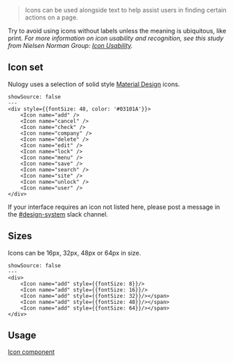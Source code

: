> Icons can be used alongside text to help assist users in finding certain actions on a page.

Try to avoid using icons without labels unless the meaning is ubiquitous, like print. 
_For more information on icon usability and recognition, see this study from Nielsen Norman Group: [Icon Usability](https://www.nngroup.com/articles/icon-usability/)._

## Icon set
Nulogy uses a selection of solid style [Material Design](https://material.io/tools/icons/) icons. 
```react
showSource: false
---
<div style={{fontSize: 48, color: '#03101A'}}>
    <Icon name="add" />
    <Icon name="cancel" />
    <Icon name="check" />
    <Icon name="company" />
    <Icon name="delete" />
    <Icon name="edit" />
    <Icon name="lock" />
    <Icon name="menu" />
    <Icon name="save" />
    <Icon name="search" />
    <Icon name="site" />
    <Icon name="unlock" />
    <Icon name="user" />
</div>
```

If your interface requires an icon not listed here, please post a message in the [#design-system](slack://channel?id=CBAFQ4X7X/) slack channel.

## Sizes
Icons can be 16px, 32px, 48px or 64px in size.

```react
showSource: false
---
<div>
    <Icon name="add" style={{fontSize: 8}}/>
    <Icon name="add" style={{fontSize: 16}}/>
    <Icon name="add" style={{fontSize: 32}}/></span>
    <Icon name="add" style={{fontSize: 48}}/></span>
    <Icon name="add" style={{fontSize: 64}}/></span>
</div>
```

## Usage
[Icon component](/components/icons)